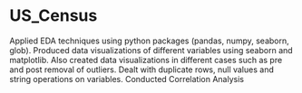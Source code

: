 # US_Census
Applied EDA techniques using python packages (pandas, numpy, seaborn, glob). Produced data visualizations of different variables using seaborn and matplotlib. Also created data visualizations in different cases such as pre and post removal of outliers. Dealt with duplicate rows, null values and string operations on variables. Conducted Correlation Analysis
